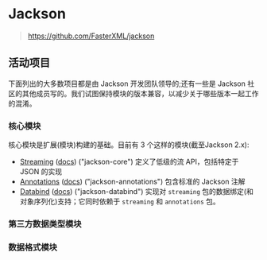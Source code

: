 # Jackson

> https://github.com/FasterXML/jackson

## 活动项目

下面列出的大多数项目都是由 Jackson 开发团队领导的;还有一些是 Jackson 社区的其他成员写的。我们试图保持模块的版本兼容，以减少关于哪些版本一起工作的混淆。

### 核心模块

核心模块是扩展(模块)构建的基础。目前有 3 个这样的模块(截至Jackson 2.x):

- [Streaming](https://github.com/FasterXML/jackson-core) ([docs](https://github.com/FasterXML/jackson-core/wiki)) ("jackson-core") 定义了低级的流 API，包括特定于 JSON 的实现
- [Annotations](编程语言/Java/Javalang/JSON/Jackson/jackson-annotations.md) ([docs](https://github.com/FasterXML/jackson-annotations/wiki)) ("jackson-annotations") 包含标准的 Jackson 注解
- [Databind](https://github.com/FasterXML/jackson-databind) ([docs](https://github.com/FasterXML/jackson-databind/wiki)) ("jackson-databind") 实现对 `streaming` 包的数据绑定(和对象序列化)支持；它同时依赖于 `streaming` 和 `annotations` 包。

### 第三方数据类型模块

### 数据格式模块


